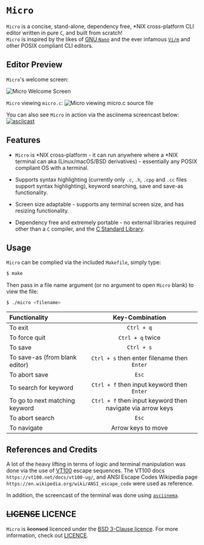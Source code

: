 # ```Micro```

```Micro``` is a concise, stand-alone, dependency free, *NIX cross-platform CLI editor written in pure ```C```, and built from scratch!  
```Micro``` is inspired by the likes of [GNU ```Nano```](https://www.nano-editor.org/) and the ever infamous [```Vi/m```](https://www.vim.org/) and other POSIX compliant CLI editors.  

## Editor Preview

```Micro```'s welcome screen:

![Micro Welcome Screen](welcomeScreen.png)

```Micro``` viewing ```micro.c```:
![Micro viewing micro.c source file](microViewingMicro-c.png)

You can also see ```Micro``` in action via the asciinema screencast below:
[![asciicast](https://asciinema.org/a/PmNYYUoUcdU4OFMx0oS4hq04X.svg)](https://asciinema.org/a/PmNYYUoUcdU4OFMx0oS4hq04X)

## Features

- ```Micro``` is *NIX cross-platform - it can run anywhere where a *NIX terminal can aka (Linux/macOS/BSD derivatives) - essentially any POSIX compliant OS with a terminal.

- Supports syntax highlighting (currently only ```.c```, ```.h```, ```.cpp``` and ```.cc``` files support syntax highlighting), keyword searching, save and save-as functionality.

- Screen size adaptable - supports any terminal screen size, and has resizing functionality.

- Dependency free and extremely portable - no external libraries required other than a ```C``` compiler, and the [C Standard Library](https://en.wikipedia.org/wiki/C_standard_library).

## Usage

```Micro``` can be complied via the included ```Makefile```, simply type:

```bash
$ make
```

Then pass in a file name argument (or no argument to open ```Micro``` blank) to view the file:

```bash
$ ./micro <filename>
```

| Functionality                  |                        Key-Combination                         |
| :----------------------------- | :------------------------------------------------------------: |
| To exit                        |                         ```Ctrl + q```                         |
| To force quit                  |                      ```Ctrl + q``` twice                      |
| To save                        |                         ```Ctrl + s```                         |
| To save-as (from blank editor) |      ```Ctrl + s``` then enter filename then ```Enter```       |
| To abort save                  |                           ```Esc```                            |
| To search for keyword          |       ```Ctrl + f``` then input keyword then ```Enter```       |
| To go to next matching keyword | ```Ctrl + f``` then input keyword then navigate via arrow keys |
| To abort search                |                           ```Esc```                            |
| To navigate                    |                       Arrow keys to move                       |

## References and Credits

A lot of the heavy lifting in terms of logic and terminal manipulation was done via the use of [VT100](https://vt100.net/) escape sequences. The VT100 docs ```https://vt100.net/docs/vt100-ug/```, and ANSI Escape Codes Wikipedia page ```https://en.wikipedia.org/wiki/ANSI_escape_code``` were used as reference.  

In addition, the screencast of the terminal was done using [```asciinema```](https://asciinema.org/).  

## ~~LICENSE~~ LICENCE

`Micro` is ~~licensed~~ licenced under the [BSD 3-Clause licence](https://opensource.org/licenses/BSD-3-Clause). For more information, check out [LICENCE](LICENSE).
